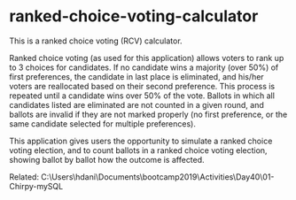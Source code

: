 # ranked-choice-voting-calculator

This is a ranked choice voting (RCV) calculator.

Ranked choice voting (as used for this application) allows voters to rank up to 3 choices for candidates. If no candidate wins a majority (over 50%) of first preferences, the candidate in last place is eliminated, and his/her voters are reallocated based on their second preference. This process is repeated until a candidate wins over 50% of the vote. Ballots in which all candidates listed are eliminated are not counted in a given round, and ballots are invalid if they are not marked properly (no first preference, or the same candidate selected for multiple preferences).

This application gives users the opportunity to simulate a ranked choice voting election, and to count ballots in a ranked choice voting election, showing ballot by ballot how the outcome is affected.

Related: C:\Users\hdani\Documents\bootcamp2019\Activities\Day40\01-Chirpy-mySQL

